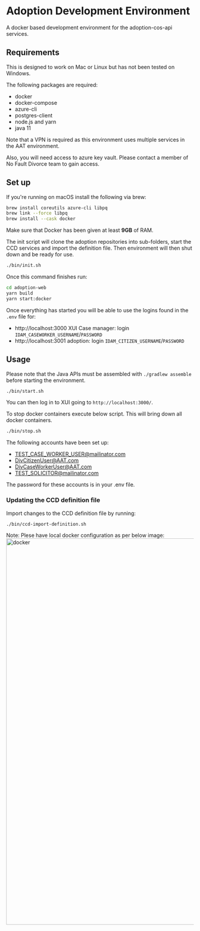 # Adoption Development Environment

A docker based development environment for the adoption-cos-api services.

## Requirements

This is designed to work on Mac or Linux but has not been tested on Windows.

The following packages are required:

- docker
- docker-compose
- azure-cli
- postgres-client
- node.js and yarn
- java 11

Note that a VPN is required as this environment uses multiple services in the AAT environment.

Also, you will need access to azure key vault. Please contact a member of No Fault Divorce team to gain access.

## Set up

If you're running on macOS install the following via brew:

```bash
brew install coreutils azure-cli libpq
brew link --force libpq
brew install --cask docker
```

Make sure that Docker has been given at least **9GB** of RAM.

The init script will clone the adoption repositories into sub-folders, start the CCD services and import the definition file. Then environment will then shut down and be ready for use.

```bash
./bin/init.sh
```

Once this command finishes run:

```bash
cd adoption-web
yarn build
yarn start:docker
```

Once everything has started you will be able to use the logins found in the `.env` file for:

* http://localhost:3000 XUI Case manager: login `IDAM_CASEWORKER_USERNAME`/`PASSWORD`
* http://localhost:3001 adoption: login `IDAM_CITIZEN_USERNAME`/`PASSWORD`

## Usage

Please note that the Java APIs must be assembled with `./gradlew assemble` before starting the environment.

```bash
./bin/start.sh
```

You can then log in to XUI going to `http://localhost:3000/`.

To stop docker containers execute below script. This will bring down all docker containers.

```bash
./bin/stop.sh
```

The following accounts have been set up:

- TEST_CASE_WORKER_USER@mailinator.com
- DivCitizenUser@AAT.com
- DivCaseWorkerUser@AAT.com  
- TEST_SOLICITOR@mailinator.com

The password for these accounts is in your .env file.

### Updating the CCD definition file

Import changes to the CCD definition file by running:

```bash
./bin/ccd-import-definition.sh
```
Note: Plese have local docker configuration as per below image:
<img width="1037" alt="docker" src="https://user-images.githubusercontent.com/94961980/151612154-8d20d3ef-6fb6-4088-ab68-c1c12cda0cb8.png">
